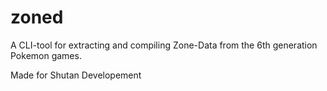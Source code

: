 # zoned

A CLI-tool for extracting and compiling Zone-Data from the 6th generation Pokemon games. 

Made for Shutan Developement
